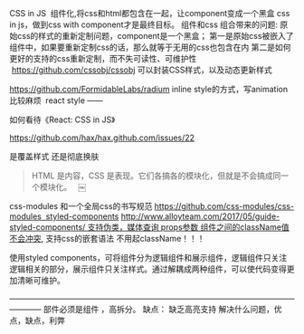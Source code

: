 CSS in JS 
组件化,将css和html都包含在一起，让component变成一个黑盒 css in js，做到css with component才是最终目标。
组件和css 组合带来的问题:
原始css的样式的重新定制问题，component是一个黑盒； 第一是原始css被嵌入了组件中，如果要重新定制css的话，那么就等于无用的css也包含在内 第二是如何更好的支持的css重新定制，而不失可读性、可维护性
 https://github.com/cssobj/cssobj 可以封装CSS样式，以及动态更新样式

https://github.com/FormidableLabs/radium inline style的方式，写animation比较麻烦
 react style
——

如何看待《React: CSS in JS》

https://github.com/hax/hax.github.com/issues/22

是覆盖样式 还是彻底换肤

 > HTML 是内容，CSS 是表现。它们各搞各的模块化，但就是不会搞成同一个模块化。  
￼


 css-modules 和一个全局css的书写规范 https://github.com/css-modules/css-modules  styled-components
http://www.alloyteam.com/2017/05/guide-styled-components/ 支持伪类，媒体查询 props参数 组件之间的className值不会冲突,
支持css的嵌套语法
不用起className！！！

使用styled components，可将组件分为逻辑组件和展示组件，逻辑组件只关注逻辑相关的部分，展示组件只关注样式。通过解耦成两种组件，可以使代码变得更加清晰可维护。




————————————————————————————————————————
部件必须是组件 ，高拆分。
缺点：
缺乏高亮支持
解决什么问题，优点，缺点，利弊
